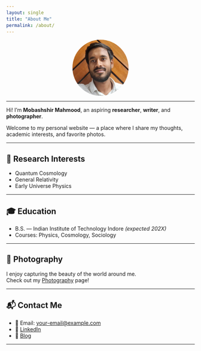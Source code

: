 ```yaml
---
layout: single
title: "About Me"
permalink: /about/
---
```


<img src="/assets/images/profile2.jpg" alt="Mobashshir Mahmood" style="border-radius: 50%; width: 150px; display: block; margin: 0 auto;">

---

Hi! I’m **Mobashshir Mahmood**, an aspiring **researcher**, **writer**, and **photographer**.

Welcome to my personal website — a place where I share my thoughts, academic interests, and favorite photos.

---

## 🔬 Research Interests

- Quantum Cosmology
- General Relativity
- Early Universe Physics

---

## 🎓 Education

- B.S. — Indian Institute of Technology Indore *(expected 202X)*
- Courses: Physics, Cosmology, Sociology

---

## 📸 Photography

I enjoy capturing the beauty of the world around me.  
Check out my [Photography](/photography/) page!

---

## 📬 Contact Me

- 📧 Email: your-email@example.com  
- 💼 [LinkedIn](https://linkedin.com/in/yourprofile)  
- 📝 [Blog](/year-archive/)

---
